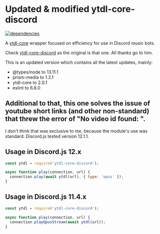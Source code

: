 # Updated & modified ytdl-core-discord

[![dependencies](https://david-dm.org/hardrock13/tirpitz.svg)](https://david-dm.org/hardrock13/tirpitz)

A [ytdl-core](https://github.com/fent/node-ytdl-core/) wrapper focused on efficiency for use in Discord music bots.

Check [ytdl-core-discord](https://github.com/amishshah/ytdl-core-discord) as the original is that one. All thanks go to him.

This is an updated version which contains all the latest updates, mainly:
- @types/node to 13.11.1
- prism-media to 1.2.1
- ytdl-core to 2.0.1
- eslint to 6.8.0

## Additional to that, this one solves the issue of youtube short links (and other non-standard) that threw the error of "No video id found: <actual working youtube link>".
  I don't think that was exclusive to me, because the module's use was standard. Discord.js tested version 12.1.1.

## Usage in Discord.js 12.x

```js
const ytdl = require('ytdl-core-discord');

async function play(connection, url) {
  connection.play(await ytdl(url), { type: 'opus' });
}
```

## Usage in Discord.js 11.4.x

```js
const ytdl = require('ytdl-core-discord');

async function play(connection, url) {
  connection.playOpusStream(await ytdl(url));
}
```
